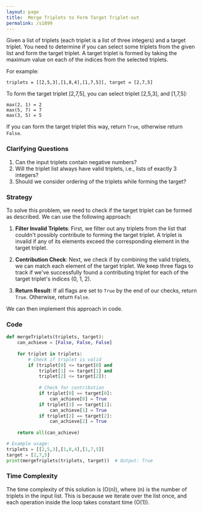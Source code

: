 ```yaml
---
layout: page
title:  Merge Triplets to Form Target Triplet-out
permalink: /s1899
---
```


Given a list of triplets (each triplet is a list of three integers) and a target triplet. You need to determine if you can select some triplets from the given list and form the target triplet. A target triplet is formed by taking the maximum value on each of the indices from the selected triplets.

For example:
```
triplets = [[2,5,3],[1,8,4],[1,7,5]], target = [2,7,5]
```

To form the target triplet [2,7,5], you can select triplet [2,5,3], and [1,7,5]:
```
max(2, 1) = 2
max(5, 7) = 7
max(3, 5) = 5
```

If you can form the target triplet this way, return `True`, otherwise return `False`.

### Clarifying Questions

1. Can the input triplets contain negative numbers? 
2. Will the triplet list always have valid triplets, i.e., lists of exactly 3 integers?
3. Should we consider ordering of the triplets while forming the target?

### Strategy

To solve this problem, we need to check if the target triplet can be formed as described. We can use the following approach:

1. **Filter Invalid Triplets**: First, we filter out any triplets from the list that couldn't possibly contribute to forming the target triplet. A triplet is invalid if any of its elements exceed the corresponding element in the target triplet.
  
2. **Contribution Check**: Next, we check if by combining the valid triplets, we can match each element of the target triplet. We keep three flags to track if we've successfully found a contributing triplet for each of the target triplet's indices (0, 1, 2).

3. **Return Result**: If all flags are set to `True` by the end of our checks, return `True`. Otherwise, return `False`.

We can then implement this approach in code.

### Code

```python
def mergeTriplets(triplets, target):
    can_achieve = [False, False, False]
    
    for triplet in triplets:
        # Check if triplet is valid
        if (triplet[0] <= target[0] and
            triplet[1] <= target[1] and
            triplet[2] <= target[2]):
            
            # Check for contribution
            if triplet[0] == target[0]:
                can_achieve[0] = True
            if triplet[1] == target[1]:
                can_achieve[1] = True
            if triplet[2] == target[2]:
                can_achieve[2] = True
                
    return all(can_achieve)

# Example usage:
triplets = [[2,5,3],[1,8,4],[1,7,5]]
target = [2,7,5]
print(mergeTriplets(triplets, target))  # Output: True
```

### Time Complexity

The time complexity of this solution is \(O(n)\), where \(n\) is the number of triplets in the input list. This is because we iterate over the list once, and each operation inside the loop takes constant time \(O(1)\).